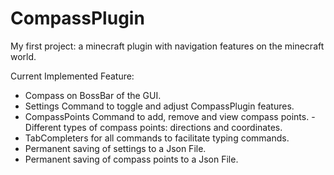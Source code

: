 # CompassPlugin

My first project: a minecraft plugin with navigation features on the minecraft world.

Current Implemented Feature:
- Compass on BossBar of the GUI.
- Settings Command to toggle and adjust CompassPlugin features.
- CompassPoints Command to add, remove and view compass points.
  -Different types of compass points: directions and coordinates.
- TabCompleters for all commands to facilitate typing commands.
- Permanent saving of settings to a Json File.
- Permanent saving of compass points to a Json File.
